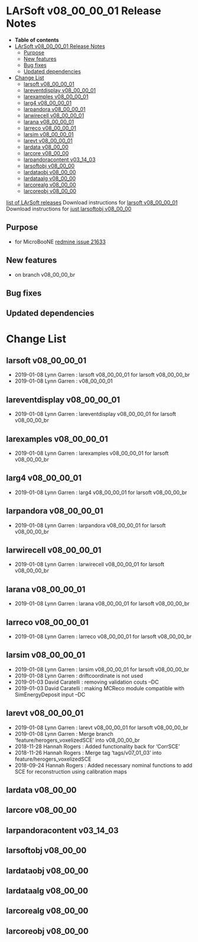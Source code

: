 LArSoft v08_00_00_01 Release Notes
=============================================================================

-   **Table of contents**
-   [LArSoft v08_00_00_01 Release Notes](#LArSoft-v08_00_00_01-Release-Notes)
    -   [Purpose](#Purpose)
    -   [New features](#New-features)
    -   [Bug fixes](#Bug-fixes)
    -   [Updated dependencies](#Updated-dependencies)
-   [Change List](#Change-List)
    -   [larsoft v08_00_00_01](#larsoft-v08_00_00_01)
    -   [lareventdisplay v08_00_00_01](#lareventdisplay-v08_00_00_01)
    -   [larexamples v08_00_00_01](#larexamples-v08_00_00_01)
    -   [larg4 v08_00_00_01](#larg4-v08_00_00_01)
    -   [larpandora v08_00_00_01](#larpandora-v08_00_00_01)
    -   [larwirecell v08_00_00_01](#larwirecell-v08_00_00_01)
    -   [larana v08_00_00_01](#larana-v08_00_00_01)
    -   [larreco v08_00_00_01](#larreco-v08_00_00_01)
    -   [larsim v08_00_00_01](#larsim-v08_00_00_01)
    -   [larevt v08_00_00_01](#larevt-v08_00_00_01)
    -   [lardata v08_00_00](#lardata-v08_00_00)
    -   [larcore v08_00_00](#larcore-v08_00_00)
    -   [larpandoracontent v03_14_03](#larpandoracontent-v03_14_03)
    -   [larsoftobj v08_00_00](#larsoftobj-v08_00_00)
    -   [lardataobj v08_00_00](#lardataobj-v08_00_00)
    -   [lardataalg v08_00_00](#lardataalg-v08_00_00)
    -   [larcorealg v08_00_00](#larcorealg-v08_00_00)
    -   [larcoreobj v08_00_00](#larcoreobj-v08_00_00)

[list of LArSoft releases](LArSoft_release_list)
Download instructions for [larsoft v08_00_00_01](http://scisoft.fnal.gov/scisoft/bundles/larsoft/v08_00_00_01/larsoft-v08_00_00_01.html)
Download instructions for [just larsoftobj v08_00_00](http://scisoft.fnal.gov/scisoft/bundles/larsoftobj/v08_00_00/larsoftobj-v08_00_00.html)

Purpose
--------------------

-   for MicroBooNE [redmine issue 21633](https://cdcvs.fnal.gov/redmine/issues/21633)

New features
------------------------------

-   on branch v08_00_00_br

Bug fixes
------------------------

Updated dependencies
----------------------------------------------

Change List
============================

larsoft v08_00_00_01
-------------------------------------------------

-   2019-01-08 Lynn Garren : larsoft v08_00_00_01 for larsoft v08_00_00_br
-   2019-01-08 Lynn Garren : v08_00_00_01

lareventdisplay v08_00_00_01
-----------------------------------------------------------------

-   2019-01-08 Lynn Garren : lareventdisplay v08_00_00_01 for larsoft v08_00_00_br

larexamples v08_00_00_01
---------------------------------------------------------

-   2019-01-08 Lynn Garren : larexamples v08_00_00_01 for larsoft v08_00_00_br

larg4 v08_00_00_01
---------------------------------------------

-   2019-01-08 Lynn Garren : larg4 v08_00_00_01 for larsoft v08_00_00_br

larpandora v08_00_00_01
-------------------------------------------------------

-   2019-01-08 Lynn Garren : larpandora v08_00_00_01 for larsoft v08_00_00_br

larwirecell v08_00_00_01
---------------------------------------------------------

-   2019-01-08 Lynn Garren : larwirecell v08_00_00_01 for larsoft v08_00_00_br

larana v08_00_00_01
-----------------------------------------------

-   2019-01-08 Lynn Garren : larana v08_00_00_01 for larsoft v08_00_00_br

larreco v08_00_00_01
-------------------------------------------------

-   2019-01-08 Lynn Garren : larreco v08_00_00_01 for larsoft v08_00_00_br

larsim v08_00_00_01
-----------------------------------------------

-   2019-01-08 Lynn Garren : larsim v08_00_00_01 for larsoft v08_00_00_br
-   2019-01-08 Lynn Garren : driftcoordinate is not used
-   2019-01-03 David Caratelli : removing validation couts –DC
-   2019-01-03 David Caratelli : making MCReco module compatible with SimEnergyDeposit input –DC

larevt v08_00_00_01
-----------------------------------------------

-   2019-01-08 Lynn Garren : larevt v08_00_00_01 for larsoft v08_00_00_br
-   2019-01-08 Lynn Garren : Merge branch ‘feature/herogers_voxelizedSCE’ into v08_00_00_br
-   2018-11-28 Hannah Rogers : Added functionality back for ‘CorrSCE’
-   2018-11-26 Hannah Rogers : Merge tag ‘tags/v07_01_03’ into feature/herogers_voxelizedSCE
-   2018-09-24 Hannah Rogers : Added necessary nominal functions to add SCE for reconstruction using calibration maps

lardata v08_00_00
------------------------------------------

larcore v08_00_00
------------------------------------------

larpandoracontent v03_14_03
--------------------------------------------------------------

larsoftobj v08_00_00
------------------------------------------------

lardataobj v08_00_00
------------------------------------------------

lardataalg v08_00_00
------------------------------------------------

larcorealg v08_00_00
------------------------------------------------

larcoreobj v08_00_00
------------------------------------------------
